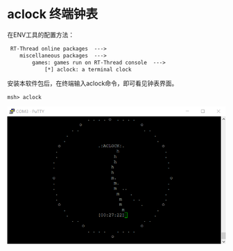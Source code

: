 # aclock 终端钟表

在ENV工具的配置方法：

```
 RT-Thread online packages  --->
    miscellaneous packages  --->
        games: games run on RT-Thread console  --->
            [*] aclock: a terminal clock
```

安装本软件包后，在终端输入aclock命令，即可看见钟表界面。

```shell
msh> aclock
```

![clock.png](clock.png)